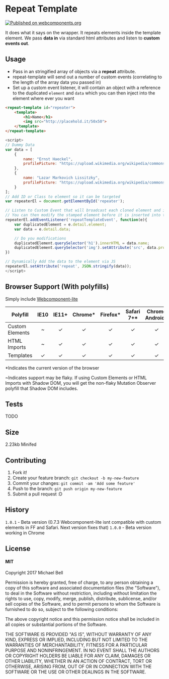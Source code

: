


# Repeat Template
[![Published on webcomponents.org](https://img.shields.io/badge/webcomponents.org-published-blue.svg)](https://beta.webcomponents.org/element/MichaelFBA/repeat-template)

It does what it says on the wrapper. It repeats elements inside the template element.
We pass **data in** via standard html attributes and listen to **custom events out**.

## Usage
- Pass in an stringified array of objects via a **repeat** attribute.
- repeat-template will send out a number of custom events (correlating to the length of the array data you passed in)
- Set up a custom event listener, it will contain an object with a reference to the duplicated `element` and `data` which you can then inject into the element where ever you want

<!--
```
<custom-element-demo>
  <template>
    <link rel="import" href="src/repeat-template.html">
  </template>
</custom-element-demo>
```
-->
```html
<repeat-template id="repeater">
    <template>
        <h1>Name</h1>
        <img src="http://placehold.it/50x50">
    </template>
</repeat-template>
```

```js
<script>
// Dummy Data
var data = [
    {
        name: "Ernst Haeckel",
        profilePicture: "https://upload.wikimedia.org/wikipedia/commons/thumb/3/3b/Ernst_Haeckel_1860.jpg/220px-Ernst_Haeckel_1860.jpg"
    },
    {
        name: "Lazar Markovich Lissitzky",
        profilePicture: "https://upload.wikimedia.org/wikipedia/commons/thumb/f/f6/El_Lissitzky_-_1o_Kestnermappe_Proun_%28Proun._1st_Kestner_Portfolio%29_-_Google_Art_Project.jpg/220px-El_Lissitzky_-_1o_Kestnermappe_Proun_%28Proun._1st_Kestner_Portfolio%29_-_Google_Art_Project.jpg"
    }
];
// Add ID or Class to element so it can be targeted
var repeaterEl = document.getElementById('repeater');

// Listen to Custom Event that will broadcast each cloned element and its associated data.
// You can then modify the stamped element before it is inserted into the DOM
repeaterEl.addEventListener('repeatTemplateEvent', function(e){
    var duplicatedElement = e.detail.element;
    var data = e.detail.data;

    // Do you modifications
    duplicatedElement.querySelector('h1').innerHTML = data.name;
    duplicatedElement.querySelector('img').setAttribute('src', data.profilePicture);
})

// Dynamically Add the data to the element via JS
repeaterEl.setAttribute('repeat', JSON.stringify(data));
</script>
```

## Browser Support (With polyfills)
Simply include [Webcomponent-lite](https://cdnjs.cloudflare.com/ajax/libs/webcomponentsjs/0.7.23/webcomponents-lite.min.js)  


| Polyfill   | IE10 | IE11+ | Chrome* | Firefox* | Safari 7+* | Chrome Android* | Mobile Safari* |
| ---------- |:----:|:-----:|:-------:|:--------:|:----------:|:---------------:|:--------------:|
| Custom Elements | ~ | ✓ | ✓ | ✓ | ✓ | ✓| ✓ |
| HTML Imports | ~ | ✓ | ✓ | ✓ | ✓| ✓| ✓ |
| Templates | ✓ | ✓ | ✓ | ✓| ✓ | ✓ | ✓ |

*Indicates the current version of the browser

~Indicates support may be flaky. If using Custom Elements or HTML Imports with Shadow DOM, you will get the non-flaky Mutation Observer polyfill that Shadow DOM includes.

## Tests
TODO

## Size
2.23kb Minifed

## Contributing

1. Fork it!
2. Create your feature branch: `git checkout -b my-new-feature`
3. Commit your changes: `git commit -am 'Add some feature'`
4. Push to the branch: `git push origin my-new-feature`
5. Submit a pull request :D

## History

`1.0.1` - Beta version (0.7.3 Webcomponent-lite isnt compatible with custom elements in FF and Safari. Next version fixes that)
`1.0.0` - Beta version working in Chrome

## License

#### MIT
Copyright 2017 Michael Bell

Permission is hereby granted, free of charge, to any person obtaining a copy of this software and associated documentation files (the "Software"), to deal in the Software without restriction, including without limitation the rights to use, copy, modify, merge, publish, distribute, sublicense, and/or sell copies of the Software, and to permit persons to whom the Software is furnished to do so, subject to the following conditions:

The above copyright notice and this permission notice shall be included in all copies or substantial portions of the Software.

THE SOFTWARE IS PROVIDED "AS IS", WITHOUT WARRANTY OF ANY KIND, EXPRESS OR IMPLIED, INCLUDING BUT NOT LIMITED TO THE WARRANTIES OF MERCHANTABILITY, FITNESS FOR A PARTICULAR PURPOSE AND NONINFRINGEMENT. IN NO EVENT SHALL THE AUTHORS OR COPYRIGHT HOLDERS BE LIABLE FOR ANY CLAIM, DAMAGES OR OTHER LIABILITY, WHETHER IN AN ACTION OF CONTRACT, TORT OR OTHERWISE, ARISING FROM, OUT OF OR IN CONNECTION WITH THE SOFTWARE OR THE USE OR OTHER DEALINGS IN THE SOFTWARE.
